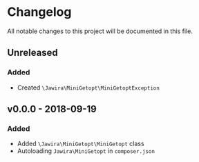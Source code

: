 Changelog
=========

All notable changes to this project will be documented in this file.

<!--
### Added
### Changed
### Deprecated
### Removed
### Fixed
### Security
-->

Unreleased
----------

### Added

- Created `\Jawira\MiniGetopt\MiniGetoptException`



v0.0.0 - 2018-09-19
-------------------

### Added

- Added `\Jawira\MiniGetopt\MiniGetopt` class
- Autoloading `Jawira\MiniGetopt` in `composer.json`



<!---
Guiding Principles

    Changelogs are for humans, not machines.
    There should be an entry for every single version.
    The same types of changes should be grouped.
    Versions and sections should be linkable.
    The latest version comes first.
    The release date of each versions is displayed.
    Mention whether you follow Semantic Versioning.

Types of changes

    ### Added       for new features.
    ### Changed     for changes in existing functionality.
    ### Deprecated  for soon-to-be removed features.
    ### Removed     for now removed features.
    ### Fixed       for any bug fixes.
    ### Security    in case of vulnerabilities.
-->
